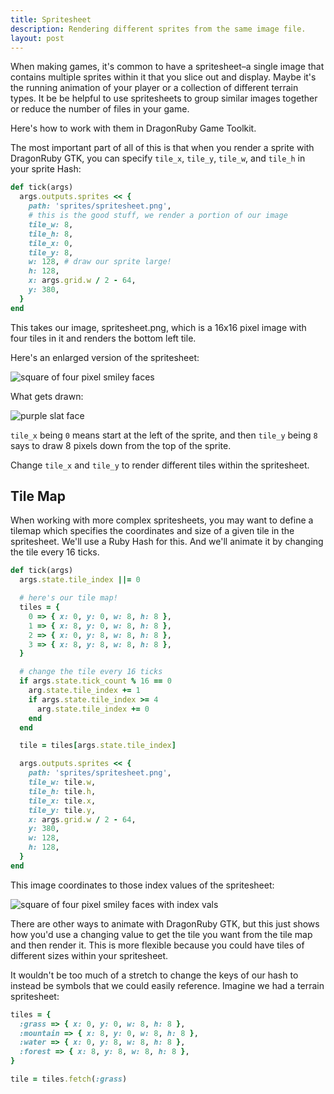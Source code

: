 ```yaml
---
title: Spritesheet
description: Rendering different sprites from the same image file.
layout: post
---
```


When making games, it's common to have a spritesheet–a single image that contains multiple sprites within it that you slice out and display. Maybe it's the running animation of your player or a collection of different terrain types. It be be helpful to use spritesheets to group similar images together or reduce the number of files in your game.

Here's how to work with them in DragonRuby Game Toolkit.

The most important part of all of this is that when you render a sprite with DragonRuby GTK, you can specify `tile_x`, `tile_y`, `tile_w`, and `tile_h` in your sprite Hash:

``` ruby
def tick(args)
  args.outputs.sprites << {
    path: 'sprites/spritesheet.png',
    # this is the good stuff, we render a portion of our image
    tile_w: 8,
    tile_h: 8,
    tile_x: 0,
    tile_y: 8,
    w: 128, # draw our sprite large!
    h: 128,
    x: args.grid.w / 2 - 64,
    y: 380,
  }
end
```

This takes our image, spritesheet.png, which is a 16x16 pixel image with four tiles in it and renders the bottom left tile.

Here's an enlarged version of the spritesheet:

![square of four pixel smiley faces](/assets/spritesheet.png)

What gets drawn:

![purple slat face](/assets/spritesheet-tile.png)

`tile_x` being `0` means start at the left of the sprite, and then `tile_y` being `8` says to draw 8 pixels down from the top of the sprite.

Change `tile_x` and `tile_y` to render different tiles within the spritesheet.

## Tile Map

When working with more complex spritesheets, you may want to define a tilemap which specifies the coordinates and size of a given tile in the spritesheet. We'll use a Ruby Hash for this. And we'll animate it by changing the tile every 16 ticks.

``` ruby
def tick(args)
  args.state.tile_index ||= 0

  # here's our tile map!
  tiles = {
    0 => { x: 0, y: 0, w: 8, h: 8 },
    1 => { x: 8, y: 0, w: 8, h: 8 },
    2 => { x: 0, y: 8, w: 8, h: 8 },
    3 => { x: 8, y: 8, w: 8, h: 8 },
  }

  # change the tile every 16 ticks
  if args.state.tick_count % 16 == 0
    arg.state.tile_index += 1
    if args.state.tile_index >= 4
      arg.state.tile_index += 0
    end
  end

  tile = tiles[args.state.tile_index]

  args.outputs.sprites << {
    path: 'sprites/spritesheet.png',
    tile_w: tile.w,
    tile_h: tile.h,
    tile_x: tile.x,
    tile_y: tile.y,
    x: args.grid.w / 2 - 64,
    y: 380,
    w: 128,
    h: 128,
  }
end
```

This image coordinates to those index values of the spritesheet:

![square of four pixel smiley faces with index vals](/assets/spritesheet-labeled.png)

There are other ways to animate with DragonRuby GTK, but this just shows how you'd use a changing value to get the tile you want from the tile map and then render it. This is more flexible because you could have tiles of different sizes within your spritesheet.

It wouldn't be too much of a stretch to change the keys of our hash to instead be symbols that we could easily reference. Imagine we had a terrain spritesheet:

``` ruby
tiles = {
  :grass => { x: 0, y: 0, w: 8, h: 8 },
  :mountain => { x: 8, y: 0, w: 8, h: 8 },
  :water => { x: 0, y: 8, w: 8, h: 8 },
  :forest => { x: 8, y: 8, w: 8, h: 8 },
}

tile = tiles.fetch(:grass)
```
